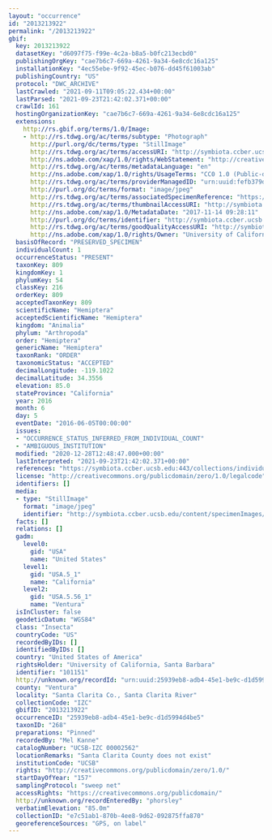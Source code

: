 ```yaml
---
layout: "occurrence"
id: "2013213922"
permalink: "/2013213922"
gbif:
  key: 2013213922
  datasetKey: "d6097f75-f99e-4c2a-b8a5-b0fc213ecbd0"
  publishingOrgKey: "cae7b6c7-669a-4261-9a34-6e8cdc16a125"
  installationKey: "4ec55ebe-9f92-45ec-b076-dd45f61003ab"
  publishingCountry: "US"
  protocol: "DWC_ARCHIVE"
  lastCrawled: "2021-09-11T09:05:22.434+00:00"
  lastParsed: "2021-09-23T21:42:02.371+00:00"
  crawlId: 161
  hostingOrganizationKey: "cae7b6c7-669a-4261-9a34-6e8cdc16a125"
  extensions:
    http://rs.gbif.org/terms/1.0/Image:
    - http://rs.tdwg.org/ac/terms/subtype: "Photograph"
      http://purl.org/dc/terms/type: "StillImage"
      http://rs.tdwg.org/ac/terms/accessURI: "http://symbiota.ccber.ucsb.edu/content/specimenImages/UCSB_IZC/UCSB-IZC00002/UCSB-IZC_00002562.jpg"
      http://ns.adobe.com/xap/1.0/rights/WebStatement: "http://creativecommons.org/publicdomain/zero/1.0/"
      http://rs.tdwg.org/ac/terms/metadataLanguage: "en"
      http://ns.adobe.com/xap/1.0/rights/UsageTerms: "CC0 1.0 (Public-domain)"
      http://rs.tdwg.org/ac/terms/providerManagedID: "urn:uuid:fefb379d-d9b4-4973-be2c-f4c540cf0b3d"
      http://purl.org/dc/terms/format: "image/jpeg"
      http://rs.tdwg.org/ac/terms/associatedSpecimenReference: "https://symbiota.ccber.ucsb.edu:443/collections/individual/index.php?occid=101151"
      http://rs.tdwg.org/ac/terms/thumbnailAccessURI: "http://symbiota.ccber.ucsb.edu/content/specimenImages/UCSB_IZC/UCSB-IZC00002/UCSB-IZC_00002562_tn.jpg"
      http://ns.adobe.com/xap/1.0/MetadataDate: "2017-11-14 09:28:11"
      http://purl.org/dc/terms/identifier: "http://symbiota.ccber.ucsb.edu/content/specimenImages/UCSB_IZC/UCSB-IZC00002/UCSB-IZC_00002562.jpg"
      http://rs.tdwg.org/ac/terms/goodQualityAccessURI: "http://symbiota.ccber.ucsb.edu/content/specimenImages/UCSB_IZC/UCSB-IZC00002/UCSB-IZC_00002562.jpg"
      http://ns.adobe.com/xap/1.0/rights/Owner: "University of California, Santa Barbara"
  basisOfRecord: "PRESERVED_SPECIMEN"
  individualCount: 1
  occurrenceStatus: "PRESENT"
  taxonKey: 809
  kingdomKey: 1
  phylumKey: 54
  classKey: 216
  orderKey: 809
  acceptedTaxonKey: 809
  scientificName: "Hemiptera"
  acceptedScientificName: "Hemiptera"
  kingdom: "Animalia"
  phylum: "Arthropoda"
  order: "Hemiptera"
  genericName: "Hemiptera"
  taxonRank: "ORDER"
  taxonomicStatus: "ACCEPTED"
  decimalLongitude: -119.1022
  decimalLatitude: 34.3556
  elevation: 85.0
  stateProvince: "California"
  year: 2016
  month: 6
  day: 5
  eventDate: "2016-06-05T00:00:00"
  issues:
  - "OCCURRENCE_STATUS_INFERRED_FROM_INDIVIDUAL_COUNT"
  - "AMBIGUOUS_INSTITUTION"
  modified: "2020-12-28T12:48:47.000+00:00"
  lastInterpreted: "2021-09-23T21:42:02.371+00:00"
  references: "https://symbiota.ccber.ucsb.edu:443/collections/individual/index.php?occid=101151"
  license: "http://creativecommons.org/publicdomain/zero/1.0/legalcode"
  identifiers: []
  media:
  - type: "StillImage"
    format: "image/jpeg"
    identifier: "http://symbiota.ccber.ucsb.edu/content/specimenImages/UCSB_IZC/UCSB-IZC00002/UCSB-IZC_00002562.jpg"
  facts: []
  relations: []
  gadm:
    level0:
      gid: "USA"
      name: "United States"
    level1:
      gid: "USA.5_1"
      name: "California"
    level2:
      gid: "USA.5.56_1"
      name: "Ventura"
  isInCluster: false
  geodeticDatum: "WGS84"
  class: "Insecta"
  countryCode: "US"
  recordedByIDs: []
  identifiedByIDs: []
  country: "United States of America"
  rightsHolder: "University of California, Santa Barbara"
  identifier: "101151"
  http://unknown.org/recordId: "urn:uuid:25939eb8-adb4-45e1-be9c-d1d5994d4be5"
  county: "Ventura"
  locality: "Santa Clarita Co., Santa Clarita River"
  collectionCode: "IZC"
  gbifID: "2013213922"
  occurrenceID: "25939eb8-adb4-45e1-be9c-d1d5994d4be5"
  taxonID: "268"
  preparations: "Pinned"
  recordedBy: "Mel Kanne"
  catalogNumber: "UCSB-IZC 00002562"
  locationRemarks: "Santa Clarita County does not exist"
  institutionCode: "UCSB"
  rights: "http://creativecommons.org/publicdomain/zero/1.0/"
  startDayOfYear: "157"
  samplingProtocol: "sweep net"
  accessRights: "https://creativecommons.org/publicdomain/"
  http://unknown.org/recordEnteredBy: "phorsley"
  verbatimElevation: "85.0m"
  collectionID: "e7c51ab1-870b-4ee8-9d62-092875ffa870"
  georeferenceSources: "GPS, on label"
---
```

